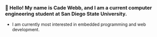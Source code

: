 ### 👋 Hello! My name is Cade Webb, and I am a current computer engineering student at San Diego State University.
- I am currently most interested in embedded programming and web development.
